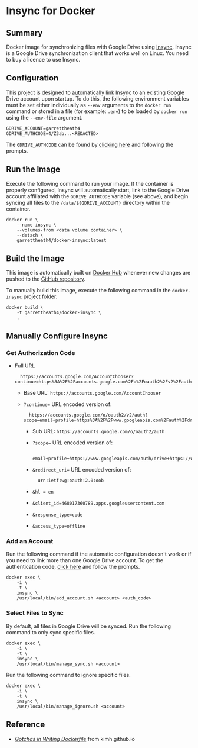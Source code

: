 Insync for Docker
=================


Summary
-------

Docker image for synchronizing files with Google Drive using [Insync].
Insync is a Google Drive synchronization client that works well on Linux. You
need to buy a licence to use Insync.


Configuration
-------------

This project is designed to automatically link Insync to an existing Google
Drive account upon startup. To do this, the following environment variables must
be set either individually as `--env` arguments to the `docker run` command or
stored in a file (for example: `.env`) to be loaded by `docker run` using the
`--env-file` argument.

    GDRIVE_ACCOUNT=garrettheath4
    GDRIVE_AUTHCODE=4/Z3ab...<REDACTED>

The `GDRIVE_AUTHCODE` can be found by [clicking here][AuthCodeUrl] and
following the prompts.


Run the Image
-------------

Execute the following command to run your image. If the container is properly
configured, Insync will automatically start, link to the Google Drive account
affiliated with the `GDRIVE_AUTHCODE` variable (see above), and begin syncing
all files to the `/data/${GDRIVE_ACCOUNT}` directory within the container.

    docker run \
        --name insync \
        --volumes-from <data volume container> \
        --detach \
        garrettheath4/docker-insync:latest


Build the Image
---------------

This image is automatically built on [Docker Hub] whenever new changes are
pushed to the [GitHub repository].

To manually build this image, execute the following command in the
`docker-insync` project folder.

    docker build \
        -t garrettheath4/docker-insync \
        .


Manually Configure Insync
-------------------------


### Get Authorization Code

<!-- Note: Please update the [AuthCodeUrl] URL at the bottom of this file if the URL in this section changes -->

* Full URL

        https://accounts.google.com/AccountChooser?continue=https%3A%2F%2Faccounts.google.com%2Fo%2Foauth2%2Fv2%2Fauth%3Fscope%3Demail%2Bprofile%2Bhttps%253A%252F%252Fwww.googleapis.com%252Fauth%252Fdrive%2Bhttps%253A%252F%252Fwww.googleapis.com%252Fauth%252Factivity%26redirect_uri%3Durn%253Aietf%253Awg%253Aoauth%253A2.0%253Aoob%26hl%3Den%26client_id%3D468017360789.apps.googleusercontent.com%26response_type%3Dcode%26access_type%3Doffline

    * Base URL: `https://accounts.google.com/AccountChooser`
    * `?continue=` URL encoded version of:

            https://accounts.google.com/o/oauth2/v2/auth?scope=email+profile+https%3A%2F%2Fwww.googleapis.com%2Fauth%2Fdrive+https%3A%2F%2Fwww.googleapis.com%2Fauth%2Factivity&redirect_uri=urn%3Aietf%3Awg%3Aoauth%3A2.0%3Aoob&hl=en&client_id=468017360789.apps.googleusercontent.com&response_type=code

        * Sub URL: `https://accounts.google.com/o/oauth2/auth`
        * `?scope=` URL encoded version of:

                email+profile+https://www.googleapis.com/auth/drive+https://www.googleapis.com/auth/activity

        * `&redirect_uri=` URL encoded version of:

                urn:ietf:wg:oauth:2.0:oob

        * `&hl = en`
        * `&client_id=468017360789.apps.googleusercontent.com`
        * `&response_type=code`
        * `&access_type=offline`


### Add an Account

Run the following command if the automatic configuration doesn't work or if you
need to link more than one Google Drive account. To get the authentication code,
[click here][AuthCodeUrl] and follow the prompts.

    docker exec \
        -i \
        -t \
        insync \
        /usr/local/bin/add_account.sh <account> <auth_code>


### Select Files to Sync

By default, all files in Google Drive will be synced. Run the following command
to only sync specific files.

    docker exec \
        -i \
        -t \
        insync \
        /usr/local/bin/manage_sync.sh <account>

Run the following command to ignore specific files.

    docker exec \
        -i \
        -t \
        insync \
        /usr/local/bin/manage_ignore.sh <account>


Reference
---------

* [_Gotchas in Writing Dockerfile_][gotchas] from kimh.github.io



<!-- Links -->
[Insync]: https://www.insynchq.com/
[Docker Hub]: https://hub.docker.com/r/garrettheath4/docker-insync/
[GitHub repository]: https://github.com/garrettheath4/docker-insync
[gotchas]: http://kimh.github.io/blog/en/docker/gotchas-in-writing-dockerfile-en/
<!-- Note: Please update the URL in the "Get Authorization Code" section if AuthCodeUrl changes -->
[AuthCodeUrl]: https://accounts.google.com/AccountChooser?continue=https%3A%2F%2Faccounts.google.com%2Fo%2Foauth2%2Fv2%2Fauth%3Fscope%3Demail%2Bprofile%2Bhttps%253A%252F%252Fwww.googleapis.com%252Fauth%252Fdrive%2Bhttps%253A%252F%252Fwww.googleapis.com%252Fauth%252Factivity%26redirect_uri%3Durn%253Aietf%253Awg%253Aoauth%253A2.0%253Aoob%26hl%3Den%26client_id%3D468017360789.apps.googleusercontent.com%26response_type%3Dcode%26access_type%3Doffline

